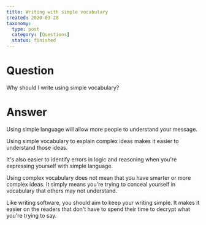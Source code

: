 ```yaml
---
title: Writing with simple vocabulary
created: 2020-03-28
taxonomy:
  type: post
  category: [Questions]
  status: finished
---
```


# Question
Why should I write using simple vocabulary?

# Answer
Using simple language will allow more people to understand your message.

Using simple vocabulary to explain complex ideas makes it easier to understand those ideas.

It's also easier to identify errors in logic and reasoning when you're expressing yourself with simple language.

Using complex vocabulary does not mean that you have smarter or more complex ideas. It simply means you're trying to conceal yourself in vocabulary that others may not understand.

Like writing software, you should aim to keep your writing simple. It makes it easier on the readers that don't have to spend their time to decrypt what you're trying to say.
